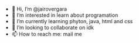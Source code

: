 - 👋 Hi, I’m @jairovergara
- 👀 I’m interested in learn about programation
- 🌱 I’m currently learning phyton, java, html and css
- 💞️ I’m looking to collaborate on idk
- 📫 How to reach me: mail me

<!---
jairovergara/jairovergara is a ✨ special ✨ repository because its `README.md` (this file) appears on your GitHub profile.
You can click the Preview link to take a look at your changes.
--->

